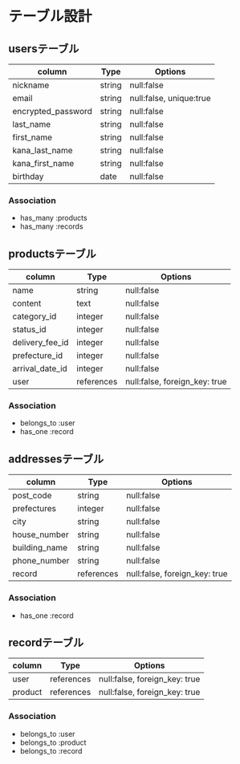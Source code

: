# テーブル設計

## usersテーブル

| column             | Type      | Options                 |
| ------------------ | --------- | ----------------------- |
| nickname           | string    | null:false              |
| email              | string    | null:false, unique:true |
| encrypted_password | string    | null:false              |
| last_name          | string    | null:false              |
| first_name         | string    | null:false              |
| kana_last_name     | string    | null:false              |
| kana_first_name    | string    | null:false              |
| birthday           | date      | null:false              |

### Association

- has_many :products
- has_many :records


## productsテーブル

| column          | Type       | Options                       |
| --------------- | ---------- | ----------------------------- |
| name            | string     | null:false                    |
| content         | text       | null:false                    |
| category_id     | integer    | null:false                    |
| status_id       | integer    | null:false                    |
| delivery_fee_id | integer    | null:false                    |
| prefecture_id   | integer    | null:false                    |
| arrival_date_id | integer    | null:false                    |
| user            | references | null:false, foreign_key: true |
 
 ### Association

 - belongs_to :user
 - has_one    :record


 ## addressesテーブル

| column        | Type       | Options                       |
| ------------- | ---------- | ----------------------------- |
| post_code     | string     | null:false                    |
| prefectures   | integer    | null:false                    |
| city          | string     | null:false                    |
| house_number  | string     | null:false                    |
| building_name | string     | null:false                    |
| phone_number  | string     | null:false                    |
| record        | references | null:false, foreign_key: true |

### Association

- has_one      :record


## recordテーブル

| column    | Type       | Options                       |
| --------- | ---------- | ----------------------------- |
| user      | references | null:false, foreign_key: true |
| product   | references | null:false, foreign_key: true |

### Association

- belongs_to :user
- belongs_to :product
- belongs_to :record